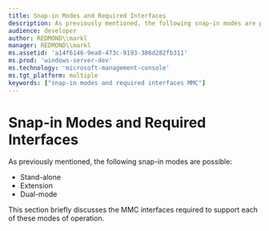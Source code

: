 ```yaml
---
title: Snap-in Modes and Required Interfaces
description: As previously mentioned, the following snap-in modes are possible
audience: developer
author: REDMOND\\markl
manager: REDMOND\\markl
ms.assetid: 'a14f6146-9ea0-473c-9193-386d282fb311'
ms.prod: 'windows-server-dev'
ms.technology: 'microsoft-management-console'
ms.tgt_platform: multiple
keywords: ["snap-in modes and required interfaces MMC"]
---
```


# Snap-in Modes and Required Interfaces

As previously mentioned, the following snap-in modes are possible:

-   Stand-alone
-   Extension
-   Dual-mode

This section briefly discusses the MMC interfaces required to support each of these modes of operation.

 

 




